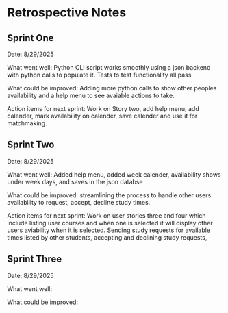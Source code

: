 # Retrospective Notes

## Sprint One
Date: 8/29/2025

What went well: 
Python CLI script works smoothly using a json backend with python calls to populate it. Tests to test functionality all pass.

What could be improved: 
Adding more python calls to show other peoples availability and a help menu to see avaiable actions to take.

Action items for next sprint:
Work on Story two, add help menu, add calender, mark availability on calender, save calender and use it for matchmaking. 


## Sprint Two
Date: 8/29/2025

What went well:
Added help menu, added week calender, availability shows under week days, and saves in the json databse

What could be improved: streamlining the process to handle other users availability to request, accept, decline study times. 

Action items for next sprint: 
Work on user stories three and four which include listing user courses and when one is selected it will display other users aviability when it is selected. Sending study requests for available times listed by other students, accepting and declining study requests,  


## Sprint Three
Date: 8/29/2025

What went well:


What could be improved:

